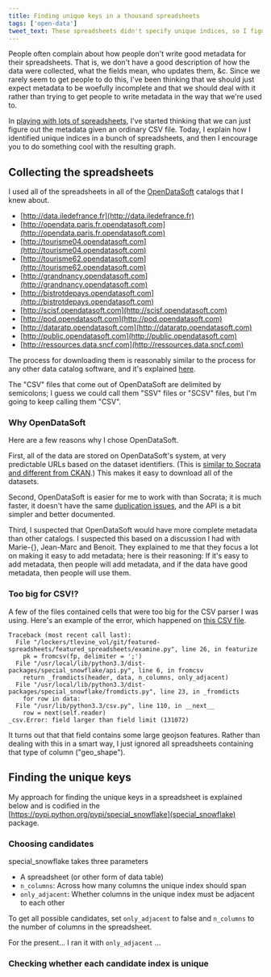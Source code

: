 ```yaml
---
title: Finding unique keys in a thousand spreadsheets
tags: ['open-data']
tweet_text: These spreadsheets didn't specify unique indices, so I figured them out.
---
```

People often complain about how people don't write good metadata for their
spreadsheets. That is, we don't have a good description of how the data were
collected, what the fields mean, who updates them, &c. Since we rarely seem
to get people to do this, I've been thinking that we should just expect
metadata to be woefully incomplete and that we should deal with it rather
than trying to get people to write metadata in the way that we're used to.

In [playing with lots of spreadsheets](/open-data), I've started thinking
that we can just figure out the metadata given an ordinary CSV file.
Today, I explain how I identified unique indices in a bunch of spreadsheets,
and then I encourage you to do something cool with the resulting graph.

## Collecting the spreadsheets
I used all of the spreadsheets in all of the [OpenDataSoft](https://opendatasoft.com)
catalogs that I knew about.

* [http://data.iledefrance.fr](http://data.iledefrance.fr)
* [http://opendata.paris.fr.opendatasoft.com](http://opendata.paris.fr.opendatasoft.com)
* [http://tourisme04.opendatasoft.com](http://tourisme04.opendatasoft.com)
* [http://tourisme62.opendatasoft.com](http://tourisme62.opendatasoft.com)
* [http://grandnancy.opendatasoft.com](http://grandnancy.opendatasoft.com)
* [http://bistrotdepays.opendatasoft.com](http://bistrotdepays.opendatasoft.com)
* [http://scisf.opendatasoft.com](http://scisf.opendatasoft.com)
* [http://pod.opendatasoft.com](http://pod.opendatasoft.com)
* [http://dataratp.opendatasoft.com](http://dataratp.opendatasoft.com)
* [http://public.opendatasoft.com](http://public.opendatasoft.com)
* [http://ressources.data.sncf.com](http://ressources.data.sncf.com)

The process for downloading them is reasonably
similar to the process for any other data catalog software, and it's explained
[here]().

The "CSV" files that come out of OpenDataSoft are delimited by semicolons;
I guess we could call them "SSV" files or "SCSV" files, but I'm going to keep
calling them "CSV".

### Why OpenDataSoft
Here are a few reasons why I chose OpenDataSoft.

First, all of the data are stored on OpenDataSoft's system, at very predictable URLs
based on the dataset identifiers.
(This is [similar to Socrata and different from CKAN]().)
This makes it easy to download all of the datasets.

Second, OpenDataSoft is easier for me to work with than Socrata; it is much faster,
it doesn't have the same [duplication issues](),
and the API is a bit simpler and better documented.

Third, I suspected that OpenDataSoft would have more complete metadata than other
catalogs. I suspected this based on a discussion I had with Marie-{}, Jean-Marc
and Benoit. They explained to me that they focus a lot on making it easy to add
metadata; here is their reasoning: If it's easy to add metadata, then people will
add metadata, and if the data have good metadata, then people will use them.

### Too big for CSV!?
A few of the files contained cells that were too big for the CSV parser I was using.
Here's an example of the error, which happened on
[this CSV file](http://public.opendatasoft.com/explore/dataset/scisf_housing_affordability_gap_by_neighborhood_san_francisco_ca/download?format=csv).

    Traceback (most recent call last):
      File "/lockers/tlevine_vol/git/featured-spreadsheets/featured_spreadsheets/examine.py", line 26, in featurize
        pk = fromcsv(fp, delimiter = ';')
      File "/usr/local/lib/python3.3/dist-packages/special_snowflake/api.py", line 6, in fromcsv
        return _fromdicts(header, data, n_columns, only_adjacent)
      File "/usr/local/lib/python3.3/dist-packages/special_snowflake/fromdicts.py", line 23, in _fromdicts
        for row in data:
      File "/usr/lib/python3.3/csv.py", line 110, in __next__
        row = next(self.reader)
    _csv.Error: field larger than field limit (131072)

It turns out that that field contains some large geojson features.
Rather than dealing with this in a smart way, I just ignored all
spreadsheets containing that type of column ("geo_shape").

## Finding the unique keys
My approach for finding the unique keys in a spreadsheet is explained
below and is codified in the
[https://pypi.python.org/pypi/special_snowflake](special_snowflake) package.

### Choosing candidates
special_snowflake takes three parameters

* A spreadsheet (or other form of data table)
* `n_columns`: Across how many columns the unique index should span
* `only_adjacent`: Whether columns in the unique index must be adjacent to each other

To get all possible candidates, set `only_adjacent` to false
and `n_columns` to the number of columns in the spreadsheet.

For the present... I ran it with `only_adjacent` ...

### Checking whether each candidate index is unique
